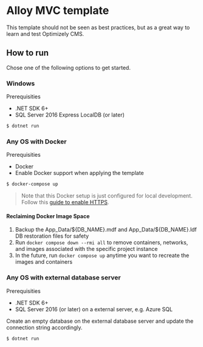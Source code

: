 # Alloy MVC template

This template should not be seen as best practices, but as a great way to learn and test Optimizely CMS. 

## How to run

Chose one of the following options to get started. 

### Windows

Prerequisities
- .NET SDK 6+
- SQL Server 2016 Express LocalDB (or later)

```bash
$ dotnet run
````

### Any OS with Docker

Prerequisities
- Docker
- Enable Docker support when applying the template

```bash
$ docker-compose up
````

> Note that this Docker setup is just configured for local development. Follow this [guide to enable HTTPS](https://github.com/dotnet/dotnet-docker/blob/main/samples/run-aspnetcore-https-development.md).

#### Reclaiming Docker Image Space

1. Backup the App_Data/\${DB_NAME}.mdf and App_Data/\${DB_NAME}.ldf DB restoration files for safety
2. Run `docker compose down --rmi all` to remove containers, networks, and images associated with the specific project instance
3. In the future, run `docker compose up` anytime you want to recreate the images and containers

### Any OS with external database server

Prerequisities
- .NET SDK 6+
- SQL Server 2016 (or later) on a external server, e.g. Azure SQL

Create an empty database on the external database server and update the connection string accordingly.

```bash
$ dotnet run
````
